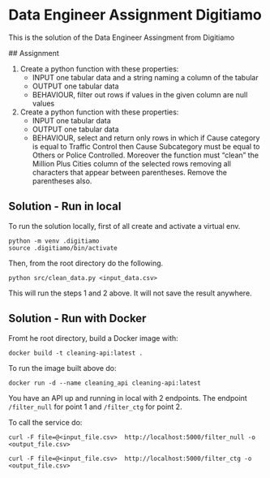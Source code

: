 # Data Engineer Assignment Digitiamo

This is the solution of the Data Engineer Assingment from Digitiamo

## Assignment

1. Create a python function with these properties:
   - INPUT one tabular data and a string naming a column of the tabular
   - OUTPUT one tabular data
   - BEHAVIOUR, filter out rows if values in the given column are null values
2. Create a python function with these properties:
   - INPUT one tabular data
   - OUTPUT one tabular data
   - BEHAVIOUR, select and return only rows in which if Cause category is equal to Traffic Control then Cause Subcategory must be equal to Others or Police Controlled. Moreover the function must “clean” the Million Plus Cities column of the selected rows removing all characters that appear between parentheses. Remove the parentheses also.

## Solution - Run in local

To run the solution locally, first of all create and activate a virtual env.

```
python -m venv .digitiamo
source .digitiamo/bin/activate
```

Then, from the root directory do the following.

```
python src/clean_data.py <input_data.csv>
```

This will run the steps 1 and 2 above. It will not save the result anywhere.

## Solution - Run with Docker

Fromt he root directory, build a Docker image with:

```
docker build -t cleaning-api:latest .
```

To run the image built above do:

```
docker run -d --name cleaning_api cleaning-api:latest
```

You have an API up and running in local with 2 endpoints.
The endpoint `/filter_null` for point 1 and `/filter_ctg` for point 2.

To call the service do:

```
curl -F file=@<input_file.csv>  http://localhost:5000/filter_null -o <output_file.csv>

curl -F file=@<input_file.csv>  http://localhost:5000/filter_ctg -o <output_file.csv>
```
